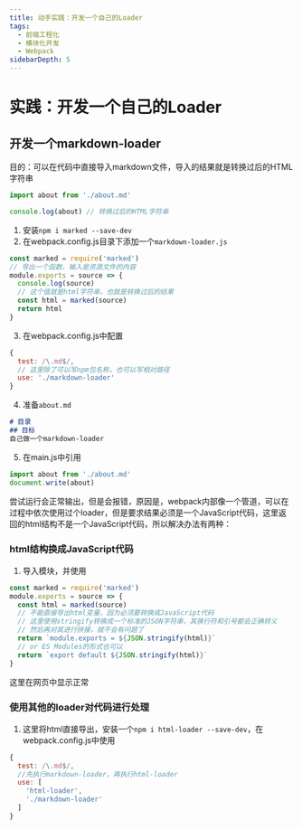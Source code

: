 ```yaml
---
title: 动手实践：开发一个自己的Loader
tags:
  - 前端工程化
  - 模块化开发
  - Webpack
sidebarDepth: 5
---
```

# 实践：开发一个自己的Loader <Badge text="案例"/>
## 开发一个markdown-loader

目的：可以在代码中直接导入markdown文件，导入的结果就是转换过后的HTML字符串

```js
import about from './about.md'

console.log(about) // 转换过后的HTML字符串
```
1. 安装`npm i marked --save-dev`
2. 在webpack.config.js目录下添加一个`markdown-loader.js`

```js
const marked = require('marked')
// 导出一个函数，输入是资源文件的内容
module.exports = source => {
  console.log(source)
  // 这个值就是html字符串，也就是转换过后的结果
  const html = marked(source)
  return html
}
```

3. 在webpack.config.js中配置

```js
{
  test: /\.md$/,
  // 这里除了可以写npm包名称，也可以写相对路径
  use: './markdown-loader'
}
```

4. 准备`about.md`
```md
# 目录
## 目标
自己做一个markdown-loader
```
5. 在main.js中引用
```js
import about from './about.md'
document.write(about)
```

尝试运行会正常输出，但是会报错，原因是，webpack内部像一个管道，可以在过程中依次使用过个loader，但是要求结果必须是一个JavaScript代码，这里返回的html结构不是一个JavaScript代码，所以解决办法有两种：

### html结构换成JavaScript代码

1. 导入模块，并使用

```js
const marked = require('marked')
module.exports = source => {
  const html = marked(source)
  // 不能直接导出html变量，因为必须要转换成JavaScript代码
  // 这里使用stringify转换成一个标准的JSON字符串，其换行符和引号都会正确转义
  // 然后再对其进行拼接，就不会有问题了
  return `module.exports = ${JSON.stringify(html)}`
  // or ES Modules的形式也可以
  return `export default ${JSON.stringify(html)}`
}
```
这里在网页中显示正常

### 使用其他的loader对代码进行处理

1. 这里将html直接导出，安装一个`npm i html-loader --save-dev`，在webpack.config.js中使用

```js
{
  test: /\.md$/,
  //先执行markdown-loader，再执行html-loader
  use: [
    'html-loader',
    './markdown-loader'
  ]
}
```
